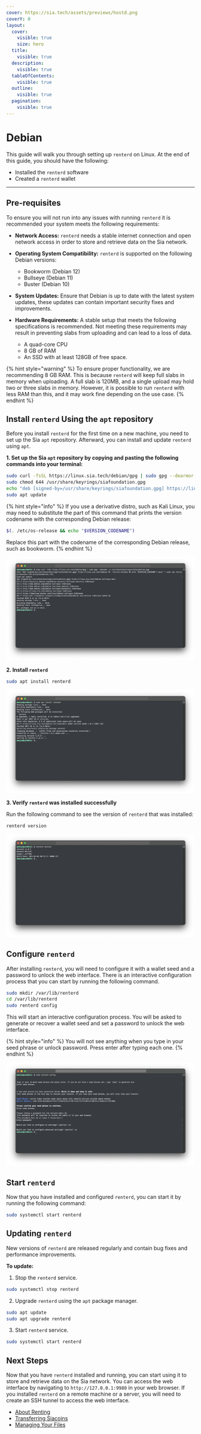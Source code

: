 ```yaml
---
cover: https://sia.tech/assets/previews/hostd.png
coverY: 0
layout:
  cover:
    visible: true
    size: hero
  title:
    visible: true
  description:
    visible: true
  tableOfContents:
    visible: true
  outline:
    visible: true
  pagination:
    visible: true
---
```


# Debian

This guide will walk you through setting up `renterd` on Linux. At the end of this guide, you should have the following:

* Installed the `renterd` software
* Created a `renterd` wallet

---


## Pre-requisites

To ensure you will not run into any issues with running `renterd` it is recommended your system meets the following requirements:

* **Network Access:** `renterd` needs a stable internet connection and open network access in order to store and retrieve data on the Sia network.

* **Operating System Compatibility:** `renterd` is supported on the following Debian versions:
	- Bookworm (Debian 12)
	- Bullseye (Debian 11)
	- Buster (Debian 10)

* **System Updates:** Ensure that Debian is up to date with the latest system updates, these updates can contain important security fixes and improvements.

* **Hardware Requirements:** A stable setup that meets the following specifications is recommended. Not meeting these requirements may result in preventing slabs from uploading and can lead to a loss of data.
  - A quad-core CPU
  - 8 GB of RAM
  - An SSD with at least 128GB of free space.

{% hint style="warning" %}
To ensure proper functionality, we are recommending 8 GB RAM. This is because `renterd` will keep full slabs in memory when uploading. A full slab is 120MB, and a single upload may hold two or three slabs in memory. However, it is possible to run `renterd` with less RAM than this, and it may work fine depending on the use case.
{% endhint %}

## Install `renterd` Using the `apt` repository

Before you install `renterd` for the first time on a new machine, you need to set up the Sia `apt` repository. Afterward, you can install and update `renterd` using `apt`.

**1. Set up the Sia `apt` repository by copying and pasting the following commands into your terminal:**

```sh
sudo curl -fsSL https://linux.sia.tech/debian/gpg | sudo gpg --dearmor -o /usr/share/keyrings/siafoundation.gpg
sudo chmod 644 /usr/share/keyrings/siafoundation.gpg
echo "deb [signed-by=/usr/share/keyrings/siafoundation.gpg] https://linux.sia.tech/debian $(. /etc/os-release && echo "$VERSION_CODENAME") main" | sudo tee /etc/apt/sources.list.d/siafoundation.list
sudo apt update
```

{% hint style="info" %}
If you use a derivative distro, such as Kali Linux, you may need to substitute the part of this command that prints the version codename with the corresponding Debian release:

```sh
$(. /etc/os-release && echo "$VERSION_CODENAME")
```

Replace this part with the codename of the corresponding Debian release, such as bookworm.
{% endhint %}

![](../../../.gitbook/assets/renterd-install-screenshots/linux/debian/01-renterd-debian-apt-repo.png)

**2. Install `renterd`**
```sh
sudo apt install renterd
```

![asdd](../../../.gitbook/assets/renterd-install-screenshots/linux/debian/02-renterd-debian-apt-install.png)

**3. Verify `renterd` was installed successfully**

Run the following command to see the version of `renterd` that was installed:

```sh
renterd version
```

![](../../../.gitbook/assets/renterd-install-screenshots/linux/debian/03-renterd-debian-version.png)

## Configure `renterd`

After installing `renterd`, you will need to configure it with a wallet seed and a password to unlock the web interface. There is an interactive configuration process that you can start by running the following command.

```sh
sudo mkdir /var/lib/renterd
cd /var/lib/renterd
sudo renterd config
```

This will start an interactive configuration process. You will be asked to generate or recover a wallet seed and set a password to unlock the web interface.

{% hint style="info" %}
You will not see anything when you type in your seed phrase or unlock password. Press enter after typing each one.
{% endhint %}

![](../../../.gitbook/assets/renterd-install-screenshots/linux/debian/04-renterd-debian-config.png)

## Start `renterd`

Now that you have installed and configured `renterd`, you can start it by running the following command:

```sh
sudo systemctl start renterd
```

## Updating `renterd`

New versions of `renterd` are released regularly and contain bug fixes and performance improvements.

**To update:**

1. Stop the `renterd` service.
```sh
sudo systemctl stop renterd
```

2. Upgrade `renterd` using the `apt` package manager.
```sh
sudo apt update
sudo apt upgrade renterd
```

3. Start `renterd` service.
```sh
sudo systemctl start renterd
```

## Next Steps

Now that you have `renterd` installed and running, you can start using it to store and retrieve data on the Sia network. You can access the web interface by navigating to `http://127.0.0.1:9980` in your web browser. If you installed `renterd` on a remote machine or a server, you will need to create an SSH tunnel to access the web interface.

- [About Renting](../../about-renting.md)
- [Transferring Siacoins](../../transferring-siacoins.md)
- [Managing Your Files](../../renting-storage/managing-your-files.md)
